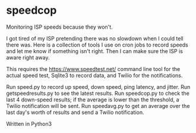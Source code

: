 # speedcop
Monitoring ISP speeds because they won't.

I got tired of my ISP pretending there was no slowdown when I could tell there was.  Here is a collection of tools I use on cron jobs to record speeds and let me know if something isn't right.  Then I can make sure the ISP is aware right away.

This requires the https://www.speedtest.net/ command line tool for the actual speed test, Sqlite3 to record data, and Twilio for the notifications.

Run speed.py to record up speed, down speed, ping latency, and jitter.
Run getspeedresults.py to see the latest results.
Run speedcop.py to check the last 4 down-speed results; if the average is lower than the threshold, a Twilio notification will be sent.
Run speedavg.py to get an average over the last day's worth of results and send a Twilio notification.

Written in Python3
